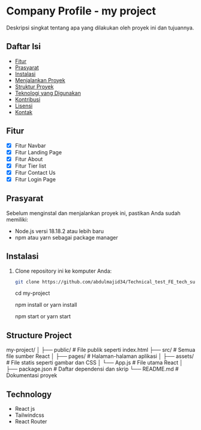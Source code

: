 # Company Profile - my project

Deskripsi singkat tentang apa yang dilakukan oleh proyek ini dan tujuannya.

## Daftar Isi

- [Fitur](#fitur)
- [Prasyarat](#prasyarat)
- [Instalasi](#instalasi)
- [Menjalankan Proyek](#menjalankan-proyek)
- [Struktur Proyek](#struktur-proyek)
- [Teknologi yang Digunakan](#teknologi-yang-digunakan)
- [Kontribusi](#kontribusi)
- [Lisensi](#lisensi)
- [Kontak](#kontak)

## Fitur

- [x] Fitur Navbar
- [x] Fitur Landing Page
- [x] Fitur About
- [x] Fitur Tier list
- [x] Fitur Contact Us
- [x] Fitur Login Page

## Prasyarat

Sebelum menginstal dan menjalankan proyek ini, pastikan Anda sudah memiliki:

- Node.js versi 18.18.2 atau lebih baru
- npm atau yarn sebagai package manager

## Instalasi

1. Clone repository ini ke komputer Anda:

   ```bash
   git clone https://github.com/abdulmajid34/Technical_test_FE_tech_sukses
   ```

   cd my-project

   npm install or yarn install

   npm start or yarn start

## Structure Project

my-project/
│
├── public/ # File publik seperti index.html
├── src/ # Semua file sumber React
│ ├── pages/ # Halaman-halaman aplikasi
│ ├── assets/ # File statis seperti gambar dan CSS
│ └── App.js # File utama React
│
├── package.json # Daftar dependensi dan skrip
└── README.md # Dokumentasi proyek

## Technology

- React js
- Tailwindcss
- React Router

